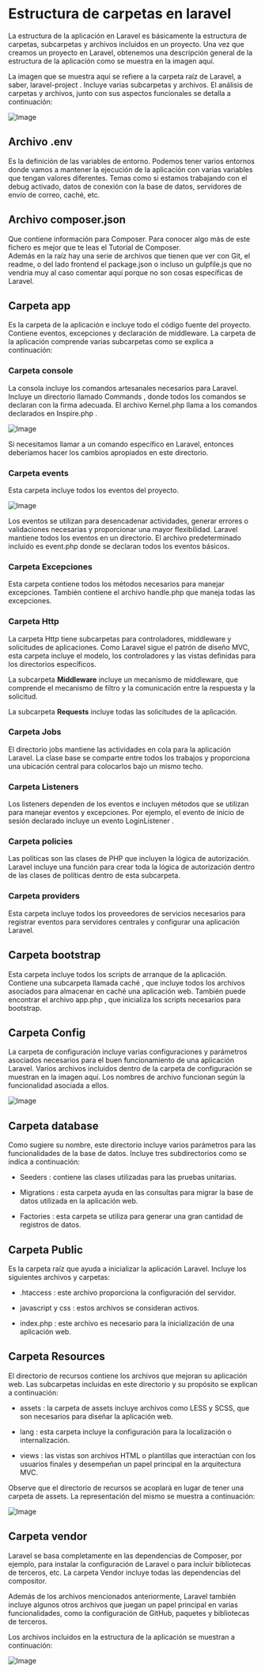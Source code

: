# Estructura de carpetas en laravel

La estructura de la aplicación en Laravel es básicamente la estructura de carpetas, subcarpetas y archivos incluidos en un proyecto. Una vez que creamos un proyecto en Laravel, obtenemos una descripción general de la estructura de la aplicación como se muestra en la imagen aquí.

La imagen que se muestra aquí se refiere a la carpeta raíz de Laravel, a saber, laravel-project . Incluye varias subcarpetas y archivos. El análisis de carpetas y archivos, junto con sus aspectos funcionales se detalla a continuación:

![Image](https://martamaleyka.github.io/Curso-de-Laravel/Imagenes/esructura.jpg)


## Archivo .env
Es la definición de las variables de entorno. Podemos tener varios entornos donde vamos a mantener la ejecución de la aplicación con varias variables que tengan valores diferentes. Temas como si estamos trabajando con el debug activado, datos de conexión con la base de datos, servidores de envío de correo, caché, etc.

## Archivo composer.json
Que contiene información para Composer. Para conocer algo más de este fichero es mejor que te leas el Tutorial de Composer.<br>
Además en la raíz hay una serie de archivos que tienen que ver con Git, el readme, o del lado frontend el package.json o incluso un gulpfile.js que no vendria muy al caso comentar aquí porque no son cosas específicas de Laravel.

## Carpeta app
Es la carpeta de la aplicación e incluye todo el código fuente del proyecto. Contiene eventos, excepciones y declaración de middleware. La carpeta de la aplicación comprende varias subcarpetas como se explica a continuación:
### Carpeta console
La consola incluye los comandos artesanales necesarios para Laravel. Incluye un directorio llamado Commands , donde todos los comandos se declaran con la firma adecuada. El archivo Kernel.php llama a los comandos declarados en Inspire.php .

![Image](https://martamaleyka.github.io/Curso-de-Laravel/Imagenes/console.jpg)

Si necesitamos llamar a un comando específico en Laravel, entonces deberíamos hacer los cambios apropiados en este directorio.

### Carpeta events
Esta carpeta incluye todos los eventos del proyecto.

![Image](https://martamaleyka.github.io/Curso-de-Laravel/Imagenes/events.jpg)

Los eventos se utilizan para desencadenar actividades, generar errores o validaciones necesarias y proporcionar una mayor flexibilidad. Laravel mantiene todos los eventos en un directorio. El archivo predeterminado incluido es event.php donde se declaran todos los eventos básicos.

### Carpeta Excepciones
Esta carpeta contiene todos los métodos necesarios para manejar excepciones. También contiene el archivo handle.php que maneja todas las excepciones.

### Carpeta Http
La carpeta Http tiene subcarpetas para controladores, middleware y solicitudes de aplicaciones. Como Laravel sigue el patrón de diseño MVC, esta carpeta incluye el modelo, los controladores y las vistas definidas para los directorios específicos.

La subcarpeta **Middleware** incluye un mecanismo de middleware, que comprende el mecanismo de filtro y la comunicación entre la respuesta y la solicitud.

La subcarpeta **Requests** incluye todas las solicitudes de la aplicación.

###  Carpeta Jobs
El directorio jobs mantiene las actividades en cola para la aplicación Laravel. La clase base se comparte entre todos los trabajos y proporciona una ubicación central para colocarlos bajo un mismo techo.

### Carpeta Listeners
Los listeners dependen de los eventos e incluyen métodos que se utilizan para manejar eventos y excepciones. Por ejemplo, el evento de inicio de sesión declarado incluye un evento LoginListener .

### Carpeta policies
Las políticas son las clases de PHP que incluyen la lógica de autorización. Laravel incluye una función para crear toda la lógica de autorización dentro de las clases de políticas dentro de esta subcarpeta.

### Carpeta providers
Esta carpeta incluye todos los proveedores de servicios necesarios para registrar eventos para servidores centrales y configurar una aplicación Laravel.

## Carpeta bootstrap
Esta carpeta incluye todos los scripts de arranque de la aplicación. Contiene una subcarpeta llamada caché , que incluye todos los archivos asociados para almacenar en caché una aplicación web. También puede encontrar el archivo app.php , que inicializa los scripts necesarios para bootstrap.

## Carpeta Config
La carpeta de configuración incluye varias configuraciones y parámetros asociados necesarios para el buen funcionamiento de una aplicación Laravel. Varios archivos incluidos dentro de la carpeta de configuración se muestran en la imagen aquí. Los nombres de archivo funcionan según la funcionalidad asociada a ellos.

![Image](https://martamaleyka.github.io/Curso-de-Laravel/Imagenes/configfolder.jpg)

## Carpeta database

Como sugiere su nombre, este directorio incluye varios parámetros para las funcionalidades de la base de datos. Incluye tres subdirectorios como se indica a continuación:

- Seeders : contiene las clases utilizadas para las pruebas unitarias.

- Migrations : esta carpeta ayuda en las consultas para migrar la base de datos utilizada en la aplicación web.

- Factories : esta carpeta se utiliza para generar una gran cantidad de registros de datos.

## Carpeta Public
Es la carpeta raíz que ayuda a inicializar la aplicación Laravel. Incluye los siguientes archivos y carpetas:

- .htaccess : este archivo proporciona la configuración del servidor.

- javascript y css : estos archivos se consideran activos.

- index.php : este archivo es necesario para la inicialización de una aplicación web.

## Carpeta Resources
El directorio de recursos contiene los archivos que mejoran su aplicación web. Las subcarpetas incluidas en este directorio y su propósito se explican a continuación:

- assets : la carpeta de assets incluye archivos como LESS y SCSS, que son necesarios para diseñar la aplicación web.

- lang : esta carpeta incluye la configuración para la localización o internalización.

- views : las vistas son archivos HTML o plantillas que interactúan con los usuarios finales y desempeñan un papel principal en la arquitectura MVC.

Observe que el directorio de recursos se acoplará en lugar de tener una carpeta de assets. La representación del mismo se muestra a continuación:

![Image](https://martamaleyka.github.io/Curso-de-Laravel/Imagenes/resource.jpg)

## Carpeta vendor
Laravel se basa completamente en las dependencias de Composer, por ejemplo, para instalar la configuración de Laravel o para incluir bibliotecas de terceros, etc. La carpeta Vendor incluye todas las dependencias del compositor.

Además de los archivos mencionados anteriormente, Laravel también incluye algunos otros archivos que juegan un papel principal en varias funcionalidades, como la configuración de GitHub, paquetes y bibliotecas de terceros.

Los archivos incluidos en la estructura de la aplicación se muestran a continuación:

![Image](https://martamaleyka.github.io/Curso-de-Laravel/Imagenes/vendor.jpg)
